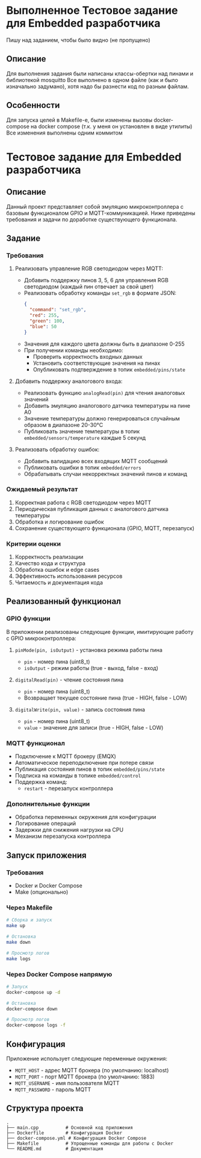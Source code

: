 # Выполненное Тестовое задание для Embedded разработчика
Пишу над заданием, чтобы было видно (не пропущено)

## Описание
Для выполнения задания были написаны классы-обертки над пинами и библиотекой mosquitto
Все выполнено в одном файле (как и было изначально задумано), хотя надо бы разнести код по разным файлам.

## Особенности
Для запуска целей в Makefile-е, были изменены вызовы docker-compose на docker compose (т.к. у меня он установлен в виде утилиты)
Все изменения выполнены одним коммитом

# Тестовое задание для Embedded разработчика

## Описание
Данный проект представляет собой эмуляцию микроконтроллера с базовым функционалом GPIO и MQTT-коммуникацией. Ниже приведены требования и задачи по доработке существующего функционала.

## Задание

### Требования
1. Реализовать управление RGB светодиодом через MQTT:
   - Добавить поддержку пинов 3, 5, 6 для управления RGB светодиодом (каждый пин отвечает за свой цвет)
   - Реализовать обработку команды `set_rgb` в формате JSON:
     ```json
     {
       "command": "set_rgb",
       "red": 255,
       "green": 100,
       "blue": 50
     }
     ```
   - Значения для каждого цвета должны быть в диапазоне 0-255
   - При получении команды необходимо:
     - Проверить корректность входных данных
     - Установить соответствующие значения на пинах
     - Опубликовать подтверждение в топик `embedded/pins/state`

2. Добавить поддержку аналогового входа:
   - Реализовать функцию `analogRead(pin)` для чтения аналоговых значений
   - Добавить эмуляцию аналогового датчика температуры на пине A0
   - Значение температуры должно генерироваться случайным образом в диапазоне 20-30°C
   - Публиковать значение температуры в топик `embedded/sensors/temperature` каждые 5 секунд

3. Реализовать обработку ошибок:
   - Добавить валидацию всех входящих MQTT сообщений
   - Публиковать ошибки в топик `embedded/errors`
   - Обрабатывать случаи некорректных значений пинов и команд

### Ожидаемый результат
1. Корректная работа с RGB светодиодом через MQTT
2. Периодическая публикация данных с аналогового датчика температуры
3. Обработка и логирование ошибок
4. Сохранение существующего функционала (GPIO, MQTT, перезапуск)

### Критерии оценки
1. Корректность реализации
2. Качество кода и структура
3. Обработка ошибок и edge cases
4. Эффективность использования ресурсов
5. Читаемость и документация кода

## Реализованный функционал

### GPIO функции
В приложении реализованы следующие функции, имитирующие работу с GPIO микроконтроллера:

1. `pinMode(pin, isOutput)` - установка режима работы пина
   - `pin` - номер пина (uint8_t)
   - `isOutput` - режим работы (true - выход, false - вход)

2. `digitalRead(pin)` - чтение состояния пина
   - `pin` - номер пина (uint8_t)
   - Возвращает текущее состояние пина (true - HIGH, false - LOW)

3. `digitalWrite(pin, value)` - запись состояния пина
   - `pin` - номер пина (uint8_t)
   - `value` - значение для записи (true - HIGH, false - LOW)

### MQTT функционал
- Подключение к MQTT брокеру (EMQX)
- Автоматическое переподключение при потере связи
- Публикация состояния пинов в топик `embedded/pins/state`
- Подписка на команды в топике `embedded/control`
- Поддержка команд:
  - `restart` - перезапуск контроллера

### Дополнительные функции
- Обработка переменных окружения для конфигурации
- Логирование операций
- Задержки для снижения нагрузки на CPU
- Механизм перезапуска контроллера

## Запуск приложения

### Требования
- Docker и Docker Compose
- Make (опционально)

### Через Makefile
```bash
# Сборка и запуск
make up

# Остановка
make down

# Просмотр логов
make logs
```

### Через Docker Compose напрямую
```bash
# Запуск
docker-compose up -d

# Остановка
docker-compose down

# Просмотр логов
docker-compose logs -f
```

## Конфигурация
Приложение использует следующие переменные окружения:
- `MQTT_HOST` - адрес MQTT брокера (по умолчанию: localhost)
- `MQTT_PORT` - порт MQTT брокера (по умолчанию: 1883)
- `MQTT_USERNAME` - имя пользователя MQTT
- `MQTT_PASSWORD` - пароль MQTT

## Структура проекта
```
.
├── main.cpp          # Основной код приложения
├── Dockerfile        # Конфигурация Docker
├── docker-compose.yml # Конфигурация Docker Compose
├── Makefile          # Упрощенные команды для работы с Docker
└── README.md         # Документация
``` 